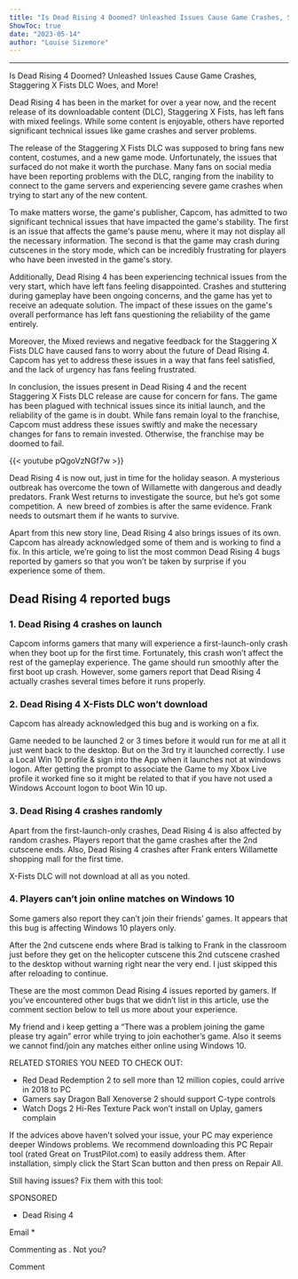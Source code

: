 ```yaml
---
title: "Is Dead Rising 4 Doomed? Unleashed Issues Cause Game Crashes, Staggering X Fists DLC Woes, and More!"
ShowToc: true 
date: "2023-05-14"
author: "Louise Sizemore"
---
```

*****
Is Dead Rising 4 Doomed? Unleashed Issues Cause Game Crashes, Staggering X Fists DLC Woes, and More!

Dead Rising 4 has been in the market for over a year now, and the recent release of its downloadable content (DLC), Staggering X Fists, has left fans with mixed feelings. While some content is enjoyable, others have reported significant technical issues like game crashes and server problems.

The release of the Staggering X Fists DLC was supposed to bring fans new content, costumes, and a new game mode. Unfortunately, the issues that surfaced do not make it worth the purchase. Many fans on social media have been reporting problems with the DLC, ranging from the inability to connect to the game servers and experiencing severe game crashes when trying to start any of the new content.

To make matters worse, the game's publisher, Capcom, has admitted to two significant technical issues that have impacted the game's stability. The first is an issue that affects the game's pause menu, where it may not display all the necessary information. The second is that the game may crash during cutscenes in the story mode, which can be incredibly frustrating for players who have been invested in the game's story.

Additionally, Dead Rising 4 has been experiencing technical issues from the very start, which have left fans feeling disappointed. Crashes and stuttering during gameplay have been ongoing concerns, and the game has yet to receive an adequate solution. The impact of these issues on the game's overall performance has left fans questioning the reliability of the game entirely.

Moreover, the Mixed reviews and negative feedback for the Staggering X Fists DLC have caused fans to worry about the future of Dead Rising 4. Capcom has yet to address these issues in a way that fans feel satisfied, and the lack of urgency has fans feeling frustrated.

In conclusion, the issues present in Dead Rising 4 and the recent Staggering X Fists DLC release are cause for concern for fans. The game has been plagued with technical issues since its initial launch, and the reliability of the game is in doubt. While fans remain loyal to the franchise, Capcom must address these issues swiftly and make the necessary changes for fans to remain invested. Otherwise, the franchise may be doomed to fail.

{{< youtube pQgoVzNGf7w >}} 



Dead Rising 4 is now out, just in time for the holiday season. A mysterious outbreak has overcome the town of Willamette with dangerous and deadly predators. Frank West returns to investigate the source, but he’s got some competition. A  new breed of zombies is after the same evidence. Frank needs to outsmart them if he wants to survive.
 
Apart from this new story line, Dead Rising 4 also brings issues of its own. Capcom has already acknowledged some of them and is working to find a fix. In this article, we’re going to list the most common Dead Rising 4 bugs reported by gamers so that you won’t be taken by surprise if you experience some of them.
 
## Dead Rising 4 reported bugs
 
### 1. Dead Rising 4 crashes on launch
 
Capcom informs gamers that many will experience a first-launch-only crash when they boot up for the first time. Fortunately, this crash won’t affect the rest of the gameplay experience. The game should run smoothly after the first boot up crash. However, some gamers report that Dead Rising 4 actually crashes several times before it runs properly.
 
### 2. Dead Rising 4 X-Fists DLC won’t download
 
Capcom has already acknowledged this bug and is working on a fix.
 
Game needed to be launched 2 or 3 times before it would run for me at all it just went back to the desktop. But on the 3rd try it launched correctly. I use a Local Win 10 profile & sign into the App when it launches not at windows logon. After getting the prompt to associate the Game to my Xbox Live profile it worked fine so it might be related to that if you have not used a Windows Account logon to boot Win 10 up.
 
### 3. Dead Rising 4 crashes randomly
 
Apart from the first-launch-only crashes, Dead Rising 4 is also affected by random crashes. Players report that the game crashes after the 2nd cutscene ends. Also, Dead Rising 4 crashes after Frank enters Willamette shopping mall for the first time.
 
X-Fists DLC will not download at all as you noted.
 
### 4. Players can’t join online matches on Windows 10
 
Some gamers also report they can’t join their friends’ games. It appears that this bug is affecting Windows 10 players only.
 
After the 2nd cutscene ends where Brad is talking to Frank in the classroom just before they get on the helicopter cutscene this 2nd cutscene crashed to the desktop without warning right near the very end. I just skipped this after reloading to continue.
 
These are the most common Dead Rising 4 issues reported by gamers. If you’ve encountered other bugs that we didn’t list in this article, use the comment section below to tell us more about your experience.
 
My friend and i keep getting a “There was a problem joining the game please try again” error while trying to join eachother’s game. Also it seems we cannot find/join any matches either online using Windows 10.
 
RELATED STORIES YOU NEED TO CHECK OUT:
 
- Red Dead Redemption 2 to sell more than 12 million copies, could arrive in 2018 to PC
 - Gamers say Dragon Ball Xenoverse 2 should support C-type controls
 - Watch Dogs 2 Hi-Res Texture Pack won’t install on Uplay, gamers complain

 

 
If the advices above haven't solved your issue, your PC may experience deeper Windows problems. We recommend downloading this PC Repair tool (rated Great on TrustPilot.com) to easily address them. After installation, simply click the Start Scan button and then press on Repair All.
 
Still having issues? Fix them with this tool:
 
SPONSORED
 
- Dead Rising 4

 
Email * 
 

Commenting as .
Not you?

 
Comment 





